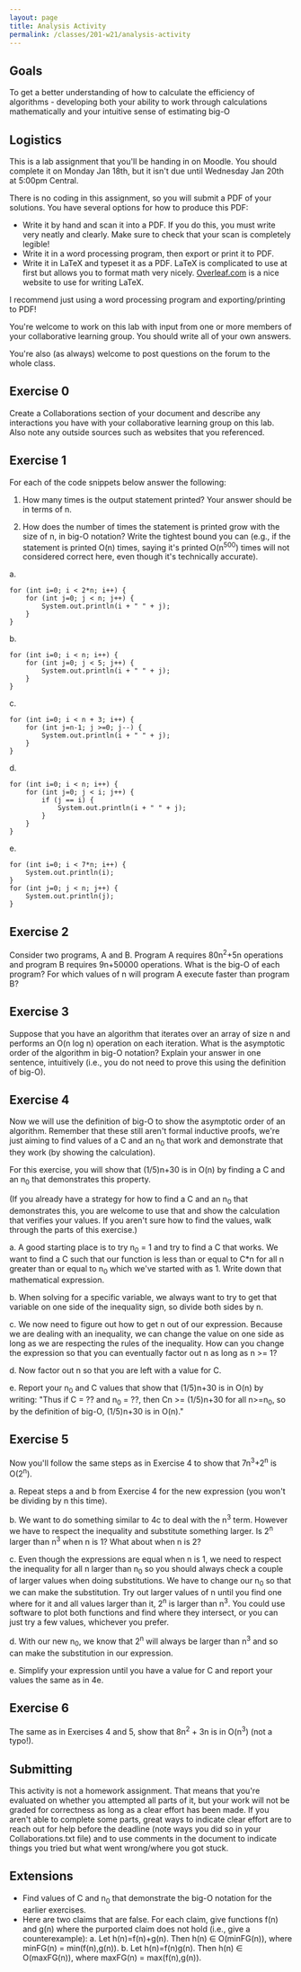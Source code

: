 ```yaml
---
layout: page
title: Analysis Activity
permalink: /classes/201-w21/analysis-activity
---
```


## Goals
To get a better understanding of how to calculate the efficiency of algorithms - developing both your ability to work through calculations mathematically and your intuitive sense of estimating big-O

## Logistics
This is a lab assignment that you'll be handing in on Moodle. You should complete it on Monday Jan 18th, but it isn't due until Wednesday Jan 20th at 5:00pm Central.

There is no coding in this assignment, so you will submit a PDF of your solutions. You have several options for how to produce this PDF:
* Write it by hand and scan it into a PDF. If you do this, you must write very neatly and clearly. Make sure to check that your scan is completely legible!
* Write it in a word processing program, then export or print it to PDF.
* Write it in LaTeX and typeset it as a PDF. LaTeX is complicated to use at first but allows you to format math very nicely. [Overleaf.com](https://www.overleaf.com/) is a nice website to use for writing LaTeX. 

I recommend just using a word processing program and exporting/printing to PDF!

You're welcome to work on this lab with input from one or more members of your collaborative learning group. You should write all of your own answers.

You're also (as always) welcome to post questions on the forum to the whole class.

## Exercise 0
Create a Collaborations section of your document and describe any interactions you have with your collaborative learning group on this lab. Also note any outside sources such as websites that you referenced. 

## Exercise 1
For each of the code snippets below answer the following: 

1) How many times is the output statement printed? Your answer should be in terms of n. 

2) How does the number of times the statement is printed grow with the size of n, in big-O notation? Write the tightest bound you can (e.g., if the statement is printed O(n) times, saying it's printed O(n<sup>500</sup>) times will not considered correct here, even though it's technically accurate).

a.
```
for (int i=0; i < 2*n; i++) {
    for (int j=0; j < n; j++) {
        System.out.println(i + " " + j);
    }
}
```

b.
```
for (int i=0; i < n; i++) {
    for (int j=0; j < 5; j++) {
        System.out.println(i + " " + j);
    }
}
```

c.
```
for (int i=0; i < n + 3; i++) {
    for (int j=n-1; j >=0; j--) {
        System.out.println(i + " " + j);
    }
}
```

d.
```
for (int i=0; i < n; i++) {
    for (int j=0; j < i; j++) {
        if (j == i) {
            System.out.println(i + " " + j);
        }
    }
}
```

e.
```
for (int i=0; i < 7*n; i++) {
    System.out.println(i);
}               
for (int j=0; j < n; j++) {
    System.out.println(j);
}
```

## Exercise 2
Consider two programs, A and B. Program A requires 80n<sup>2</sup>+5n operations and program B requires 9n+50000 operations. What is the big-O of each program? For which values of n will program A execute faster than program B?

## Exercise 3
Suppose that you have an algorithm that iterates over an array of size n and performs an O(n log n) operation on each iteration. What is the asymptotic order of the algorithm in big-O notation? Explain your answer in one sentence, intuitively (i.e., you do not need to prove this using the definition of big-O).

## Exercise 4
Now we will use the definition of big-O to show the asymptotic order of an algorithm. Remember that these still aren't formal inductive proofs, we're just aiming to find values of a C and an n<sub>0</sub> that work and demonstrate that they work (by showing the calculation).

For this exercise, you will show that (1/5)n+30 is in O(n) by finding a C and an n<sub>0</sub> that demonstrates this property.

(If you already have a strategy for how to find a C and an n<sub>0</sub> that demonstrates this, you are welcome to use that and show the calculation that verifies your values. If you aren't sure how to find the values, walk through the parts of this exercise.)

a. A good starting place is to try n<sub>0</sub> = 1 and try to find a C that works. We want to find a C such that our function is less than or equal to C*n for all n greater than or equal to n<sub>0</sub> which we've started with as 1. Write down that mathematical expression.

b. When solving for a specific variable, we always want to try to get that variable on one side of the inequality sign, so divide both sides by n.

c. We now need to figure out how to get n out of our expression. Because we are dealing with an inequality, we can change the value on one side as long as we are respecting the rules of the inequality. How can you change the expression so that you can eventually factor out n as long as n >= 1?

d. Now factor out n so that you are left with a value for C. 

e. Report your n<sub>0</sub> and C values that show that (1/5)n+30 is in O(n) by writing: "Thus if C = ?? and n<sub>0</sub> = ??, then Cn >= (1/5)n+30 for all n>=n<sub>0</sub>, so by the definition of big-O, (1/5)n+30 is in O(n)."

## Exercise 5
Now you'll follow the same steps as in Exercise 4 to show that 7n<sup>3</sup>+2<sup>n</sup> is O(2<sup>n</sup>).

a. Repeat steps a and b from Exercise 4 for the new expression (you won't be dividing by n this time).

b. We want to do something similar to 4c to deal with the n<sup>3</sup> term. However we have to respect the inequality and substitute something larger. Is 2<sup>n</sup> larger than n<sup>3</sup> when n is 1? What about when n is 2? 

c. Even though the expressions are equal when n is 1, we need to respect the inequality for all n larger than n<sub>0</sub> so you should always check a couple of larger values when doing substitutions. We have to change our n<sub>0</sub> so that we can make the substitution. Try out larger values of n until you find one where for it and all values larger than it, 2<sup>n</sup> is larger than n<sup>3</sup>. You could use software to plot both functions and find where they intersect, or you can just try a few values, whichever you prefer.

d. With our new n<sub>0</sub>, we know that 2<sup>n</sup> will always be larger than n<sup>3</sup> and so can make the substitution in our expression. 

e. Simplify your expression until you have a value for C and report your values the same as in 4e.

## Exercise 6
The same as in Exercises 4 and 5, show that 8n<sup>2</sup> + 3n is in O(n<sup>3</sup>) (not a typo!). 

## Submitting
This activity is not a homework assignment. That means that you're evaluated on whether you attempted all parts of it, but your work will not be graded for correctness as long as a clear effort has been made. If you aren't able to complete some parts, great ways to indicate clear effort are to reach out for help before the deadline (note ways you did so in your Collaborations.txt file) and to use comments in the document to indicate things you tried but what went wrong/where you got stuck.

## Extensions
* Find values of C and n<sub>0</sub> that demonstrate the big-O notation for the earlier exercises.
* Here are two claims that are false. For each claim, give functions f(n) and g(n) where the purported claim does not hold (i.e., give a counterexample):
a. Let h(n)=f(n)+g(n). Then h(n) ∈ O(minFG(n)), where minFG(n) = min(f(n),g(n)).
b. Let h(n)=f(n)g(n). Then h(n) ∈ O(maxFG(n)), where maxFG(n) = max(f(n),g(n)).